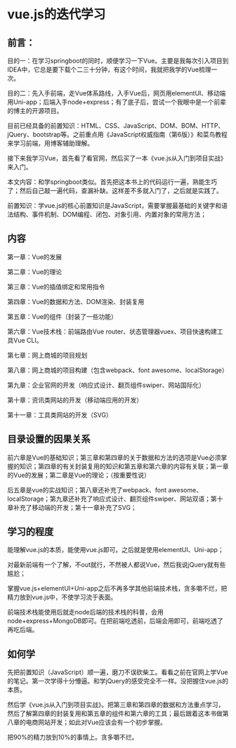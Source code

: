 # vue.js的迭代学习

## 前言：

目的一：在学习springboot的同时，顺便学习一下Vue。主要是我每次引入项目到IDEA中，它总是要下载个二三十分钟，有这个时间，我就把我学的Vue梳理一次。

目的二：先入手前端，走Vue体系路线，入手Vue后，网页用elementUI、移动端用Uni-app；后端入手node+express；有了底子后，尝试一个我眼中是一个前辈的博主的开源项目。

目前已经具备的前置知识：HTML、CSS、JavaScript、DOM、BOM、HTTP、jQuery、bootstrap等。之前重点用《JavaScript权威指南（第6版）》和菜鸟教程来学习前端，用博客辅助理解。

接下来我学习Vue，首先看了看官网，然后买了一本《vue.js从入门到项目实战》来入门。

本文内容：和学springboot类似。首先把这本书上的代码运行一遍，熟能生巧了；然后自己敲一遍代码，查漏补缺。这样差不多就入门了，之后就是实践了。

前置知识：学vue.js的核心前置知识是JavaScript，需要掌握最基础的关键字和语法结构、事件机制、DOM编程、闭包、对象引用、内置对象的常用方法；

## 内容

第一章：Vue的发展

第二章：Vue的理论

第三章：Vue的插值绑定和常用指令

第四章：Vue的数据和方法、DOM渲染、封装复用

第五章：Vue的组件（封装了一些功能）

第六章：Vue技术栈：前端路由Vue router、状态管理器vuex、项目快速构建工具Vue CLI。

第七章：网上商城的项目规划

第八章：网上商城的项目构建（包含webpack、font awesome、localStorage）

第九章：企业官网的开发（响应式设计、翻页组件swiper、网站国际化）

第十章：资讯类网站的开发（移动端应用的开发）

第十一章：工具类网站的开发（SVG）

## 目录设置的因果关系

前六章是Vue的基础知识；第三章和第四章的关于数据和方法的选项是Vue必须掌握的知识；第四章的有关封装复用的知识和第五章和第六章的内容有关联；第一章的Vue的发展；第二章是Vue的理论；（按重要性说）

后五章是vue的实战知识；第八章还补充了webpack、font awesome、localStorage；第九章还补充了响应式设计、翻页组件swiper、网站双语；第十章补充了移动端的开发；第十一章补充了SVG；

## 学习的程度

能理解vue.js的本质，能使用vue.js即可。之后就是使用elementUI、Uni-app；

对最新前端有一个了解，不out就行，不然被人都说Vue，然后我说jQuery就有些尴尬；

掌握vue.js+elementUI+Uni-app之后不再多学其他前端技术栈，贪多嚼不烂，把精力放到vue.js中，不使学习流于表面。

前端技术栈能使用后就走node后端的技术栈的科普，会用node+express+MongoDB即可。在把前端吃透前，后端会用即可，前端吃透了再吃后端。

## 如何学

先把前置知识（JavaScript）顺一遍，磨刀不误砍柴工。看看之前在官网上学Vue的笔记。第一次学得十分懵逼。和学jQuery的感受完全不一样。没把握住vue.js的本质。

然后学《vue.js从入门到项目实战》。把第三章和第四章的数据和方法重点学习，然后了解第四章的封装复用和第五章的组件和第六章的工具；最后跟着这本书做第八章的电商网站开发；如此对Vue应该会有一个初步掌握。

把90%的精力放到10%的事情上。贪多嚼不烂。